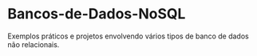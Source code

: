# Bancos-de-Dados-NoSQL
Exemplos práticos e projetos envolvendo vários tipos de banco de dados não relacionais.
